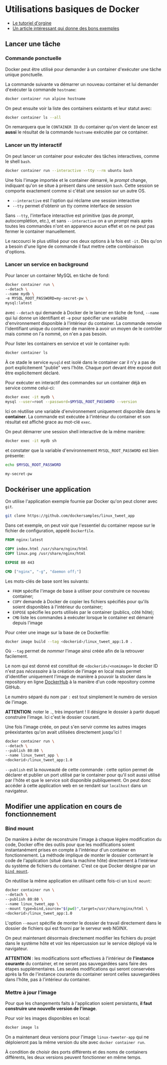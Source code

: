 # Utilisations basiques de Docker

* [Le tutoriel d'orgine](https://training.play-with-docker.com/beginner-linux/)
* [Un article intéressant qui donne des bons exemples](https://medium.com/travis-on-docker/why-and-how-to-use-docker-for-development-a156c1de3b24)

## Lancer une tâche

### Commande ponctuelle

Docker peut être utilisé pour demander à un container d'exécuter une tâche unique ponctuelle.

La commande suivante va démarrer un nouveau container et lui demander d'exécuter la commande `hostname`:

```bash
docker container run alpine hostname
```

On peut ensuite voir la liste des containers existants et leur statut avec:

```bash
docker container ls --all
```

On remarquera que le `CONTAINER ID` du container qu'on vient de lancer est **aussi** le résultat de la commande `hostname` exécutée par ce container.

### Lancer un tty interactif

On peut lancer un container pour exécuter des tâches interactives, comme le shell `bash`.

```bash
docker container run --interactive --tty --rm ubuntu bash
```

Une fois l'image importée et le container démarré, le *prompt* change, indiquant qu'on se situe à présent dans une session `bash`. Cette session se comporte exactement comme si c'était une session sur un autre OS.

* `--interactive` est l'option qui réclame une session interactive
* `--tty` permet d'obtenir un tty comme interface de session

Sans `--tty`, l'interface interactive est primitive (pas de *prompt*, autocomplétion, etc.), et sans `--interactive` on a un *prompt* mais après toutes les commandes n'ont en apparence aucun effet et on ne peut pas fermer le container manuellement.

Le raccourci le plus utilisé pour ces deux options à la fois est `-it`. Dès qu'on a besoin d'une ligne de commande il faut mettre cette combinaison d'options.

### Lancer un service en background

Pour lancer un container MySQL en tâche de fond:

```bash
docker container run \
--detach \
--name mydb \
-e MYSQL_ROOT_PASSWORD=my-secret-pw \
mysql:latest
```

avec `--detach` qui demande à Docker de le lancer en tâche de fond, `--name` qui lui donne un identifiant et `-e` pour spécifier une variable d'environnement disponible à l'intérieur du container. La commande renvoie l'identifiant unique du container de manière à avoir un moyen de le contrôler mais comme on l'a nommé, on n'en a pas besoin.

Pour lister les containers en service et voir le container `mydb`:

```bash
docker container ls
```

À ce stade le service `mysqld` est isolé dans le container car il n'y a pas de port explicitement "publié" vers l'hôte. Chaque port devant être exposé doit être explicitement déclaré.

Pour exécuter en interactif des commandes sur un container déjà en service comme celui-ci:

```bash
docker exec -it mydb \
mysql --user=root --password=$MYSQL_ROOT_PASSWORD --version
```

Ici on réutilise une variable d'environnement uniquement disponible dans le **container**. La commande est exécutée à l'intérieur du container et son résultat est affiché grace au mot-clé `exec`.

On peut démarrer une session shell interactive de la même manière:

```bash
docker exec -it mydb sh
```

et constater que la variable d'environnement `MYSQL_ROOT_PASSWORD` est bien présente:

```bash
echo $MYSQL_ROOT_PASSWORD
```

```txt
my-secret-pw
```

## Dockériser une application

On utilise l'application exemple fournie par Docker qu'on peut cloner avec `git`.

```bash
git clone https://github.com/dockersamples/linux_tweet_app
```

Dans cet exemple, on peut voir que l'essentiel du container repose sur le fichier de configuration, appelé `Dockerfile`.

```Dockerfile
FROM nginx:latest

COPY index.html /usr/share/nginx/html
COPY linux.png /usr/share/nginx/html

EXPOSE 80 443 	

CMD ["nginx", "-g", "daemon off;"]
```

Les mots-clés de base sont les suivants:

* `FROM` spécifie l'image de base à utiliser pour construire ce nouveau container;
* `COPY` demande à Docker de copier les fichiers spécifiés pour qu'ils soient disponibles à l'intérieur du container;
* `EXPOSE` spécifie les ports utilisés par le container (publics, côté hôte);
* `CMD` liste les commandes à exécuter lorsque le container est démarré depuis l'image

Pour créer une image sur la base de ce Dockerfile:

```bash
docker image build --tag <dockerid>/linux_tweet_app:1.0 .
```

Où `--tag` permet de *nommer* l'image ainsi créée afin de la retrouver facilement.

Le nom qui est donné est constitué de `<dockerid>/<nomimage>` le docker ID n'est pas *nécessaire* à la création de l'image en local mais permet d'identifier uniquement l'image de manière à pouvoir la stocker dans le repository en ligne [DockerHub](https://hub.docker.com/) à la manière d'un code repository comme GitHub.

Le numéro séparé du nom par `:` est tout simplement le numéro de version de l'image.

**ATTENTION**: noter le `.`, très important ! Il désigne le dossier à partir duquel construire l'image. Ici c'est le dossier courant.

Une fois l'image créée, on peut s'en servir comme les autres images préexistantes qu'on avait utilisées directement jusqu'ici !

```bash
docker container run \
--detach \
--publish 80:80 \
--name linux_tweet_app \
<dockerid>/linux_tweet_app:1.0
```

`--publish` est la nouveauté de cette commande : cette option permet de déclarer et publier un port utilisé par le container pour qu'il soit aussi utilisé par l'hôte et que le service soit disponible publiquement. On peut donc accéder à cette application web en se rendant sur `localhost` dans un navigateur.

## Modifier une application en cours de fonctionnement

### Bind mount

De manière à éviter de reconstruire l'image à chaque légère modification du code, Docker offre des outils pour que les modifications soient instantanément prises en compte à l'intérieur d'un container en fonctionnement. La méthode implique de monter le dossier contenant le code de l'application (situé dans la machine hôte) directement à l'intérieur du système de fichiers du container. C'est ce que Docker désigne par un [`bind mount`](https://docs.docker.com/storage/bind-mounts/).

On réutilise la même application en utilisant cette fois-ci un `bind mount`:

```bash
docker container run \
--detach \
--publish 80:80 \
--name linux_tweet_app \
--mount type=bind,source="$(pwd)",target=/usr/share/nginx/html \
<dockerid>/linux_tweet_app:1.0
```

L'option `--mount` spécifie de monter le dossier de travail directement dans le dossier de fichiers qui est fourni par le serveur web NGINX.

On peut maintenant désormais directement modifier les fichiers du projet dans le système hôte et voir les répercussion sur le service déployé via le navigateur.

**ATTENTION** : les modifications sont effectives à l'intérieur de **l'instance courante** du container, et ne seront pas sauvegardées sans faire des étapes supplémentaires. Les seules modifications qui seront conservées après la fin de l'instance courante du container seront celles sauvegardées dans l'hôte, pas à l'intérieur du container.

### Mettre à jour l'image

Pour que les changements faits à l'application soient persistants, **il faut construire une nouvelle version de l'image**.

Pour voir les images disponibles en local:

```bash
docker image ls
```

On a maintenant deux versions pour l'image `linux-tweeter-app` qui ne déploieront pas la même version du site avec `docker container run`.

À condition de choisir des ports différents et des noms de containers différents, les deux versions peuvent fonctionner en même temps.